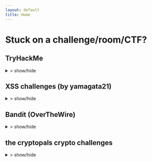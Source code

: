 ```yaml
---
layout: default
title: Home
---
```


<style>
ul {
  list-style-type: disc;
  padding-left: 20px;
}

ul li {
  display: list-item; 
  margin-bottom: 5px;
}

summary:hover{
  cursor: pointer;
}
</style>

# Stuck on a challenge/room/CTF?

## TryHackMe
<details>
  <summary>> show/hide</summary>
  <ul>
  {% for page in site.tryhackme %}
    <li>
      <a href="{{ site.baseurl }}{{ page.url }}">{{ page.title }}</a>
    </li>
  {% endfor %}
</ul>
</details>

## XSS challenges (by yamagata21)
<details>
  <summary>> show/hide</summary>
    <ul>
      {% assign sorted_xss = site.yamagata_xss | sort: "order" %}
      {% for page in sorted_xss %}
      <li><a href="{{ site.baseurl }}{{ page.url }}">{{ page.title }}</a></li>
      {% endfor %}
    </ul>
</details>

## Bandit (OverTheWire)
<details>
  <summary>> show/hide</summary>
  <ul>
    {% assign sorted_bandit = site.bandit | sort: "order" %}
    {% for page in sorted_bandit %}
      <li><a href="{{ site.baseurl }}{{ page.url }}">{{ page.title }}</a></li>
    {% endfor %}
  </ul>
</details>

## the cryptopals crypto challenges
<details>
  <summary>> show/hide</summary>

  {% assign sorted_cryptopals = site.cryptopals | sort: "order" %}
  {% assign grouped_sets = sorted_cryptopals | group_by: "set" %}

  {% for set in grouped_sets %}
    <details>
      <ul><li><summary>->Set {{ set.name }}</summary></li></ul>
      <ul>
        {% for page in set.items %}
          <li>
            <a href="{{ site.baseurl }}{{ page.url }}">{{ page.title }}</a>
          </li>
        {% endfor %}
      </ul>
    </details>
  {% endfor %}

</details>
